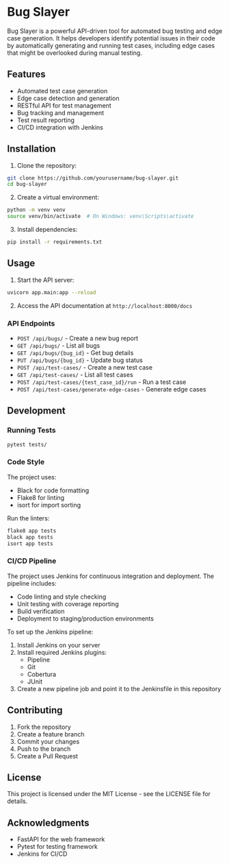 # Bug Slayer

Bug Slayer is a powerful API-driven tool for automated bug testing and edge case generation. It helps developers identify potential issues in their code by automatically generating and running test cases, including edge cases that might be overlooked during manual testing.

## Features

- Automated test case generation
- Edge case detection and generation
- RESTful API for test management
- Bug tracking and management
- Test result reporting
- CI/CD integration with Jenkins

## Installation

1. Clone the repository:
```bash
git clone https://github.com/yourusername/bug-slayer.git
cd bug-slayer
```

2. Create a virtual environment:
```bash
python -m venv venv
source venv/bin/activate  # On Windows: venv\Scripts\activate
```

3. Install dependencies:
```bash
pip install -r requirements.txt
```

## Usage

1. Start the API server:
```bash
uvicorn app.main:app --reload
```

2. Access the API documentation at `http://localhost:8000/docs`

### API Endpoints

- `POST /api/bugs/` - Create a new bug report
- `GET /api/bugs/` - List all bugs
- `GET /api/bugs/{bug_id}` - Get bug details
- `PUT /api/bugs/{bug_id}` - Update bug status
- `POST /api/test-cases/` - Create a new test case
- `GET /api/test-cases/` - List all test cases
- `POST /api/test-cases/{test_case_id}/run` - Run a test case
- `POST /api/test-cases/generate-edge-cases` - Generate edge cases

## Development

### Running Tests

```bash
pytest tests/
```

### Code Style

The project uses:
- Black for code formatting
- Flake8 for linting
- isort for import sorting

Run the linters:
```bash
flake8 app tests
black app tests
isort app tests
```

### CI/CD Pipeline

The project uses Jenkins for continuous integration and deployment. The pipeline includes:
- Code linting and style checking
- Unit testing with coverage reporting
- Build verification
- Deployment to staging/production environments

To set up the Jenkins pipeline:
1. Install Jenkins on your server
2. Install required Jenkins plugins:
   - Pipeline
   - Git
   - Cobertura
   - JUnit
3. Create a new pipeline job and point it to the Jenkinsfile in this repository

## Contributing

1. Fork the repository
2. Create a feature branch
3. Commit your changes
4. Push to the branch
5. Create a Pull Request

## License

This project is licensed under the MIT License - see the LICENSE file for details.

## Acknowledgments

- FastAPI for the web framework
- Pytest for testing framework
- Jenkins for CI/CD 